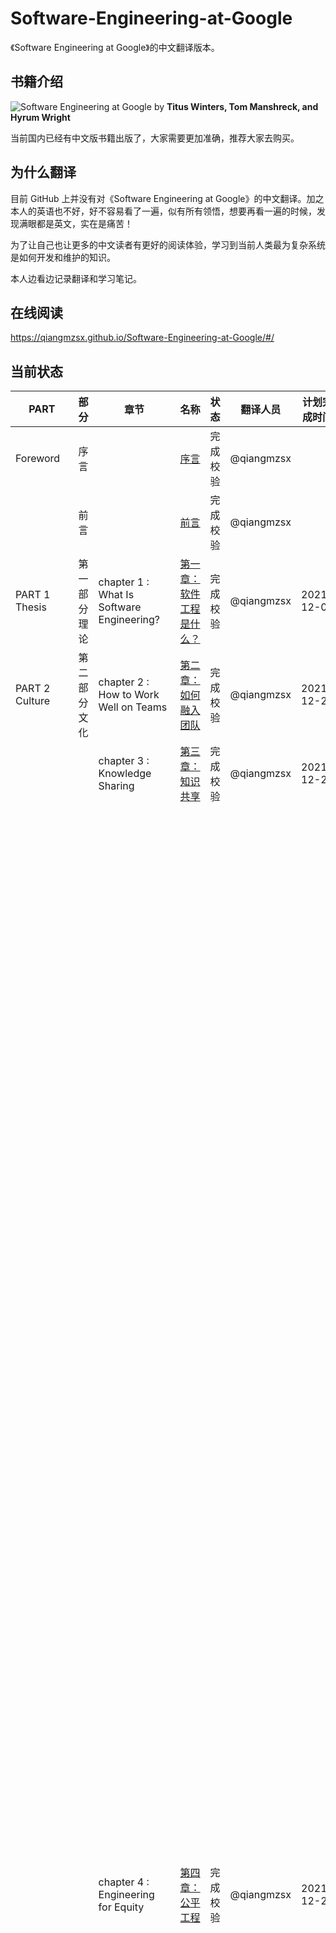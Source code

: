 # Software-Engineering-at-Google

《Software Engineering at Google》的中文翻译版本。

## 书籍介绍

![Software Engineering at Google](./assets/images/swe_at_google.2.cover.jpg)
by **Titus Winters, Tom Manshreck, and Hyrum Wright**

当前国内已经有中文版书籍出版了，大家需要更加准确，推荐大家去购买。

## 为什么翻译

目前 GitHub 上并没有对《Software Engineering at Google》的中文翻译。加之本人的英语也不好，好不容易看了一遍，似有所有领悟，想要再看一遍的时候，发现满眼都是英文，实在是痛苦！    

为了让自己也让更多的中文读者有更好的阅读体验，学习到当前人类最为复杂系统是如何开发和维护的知识。    

本人边看边记录翻译和学习笔记。  

## 在线阅读

https://qiangmzsx.github.io/Software-Engineering-at-Google/#/

## 当前状态

| PART              | 部分          | 章节                                               | 名称                                                         | 状态       | 翻译人员                                 | 计划完成时间   | 备注                                                         |
| ----------------- | ------------- | -------------------------------------------------- | ------------------------------------------------------------ | ---------- | ---------------------------------------- | -------------- | ------------------------------------------------------------ |
| Foreword          | 序言          |                                                    | [序言](./zh-cn/Foreword.md)                                  | 完成校验 | @qiangmzsx                               |                |                                                              |
|                   | 前言          |                                                    | [前言](./zh-cn/Preface.md)                                   | 完成校验 | @qiangmzsx                               |                |                                                              |
| PART 1 Thesis     | 第一部分 理论 | chapter 1 : What Is Software Engineering?          | [第一章：软件工程是什么？](./zh-cn/Chapter-1_What_Is_Software_Engineering/Chapter-1_What_Is_Software_Engineering.md) | 完成校验 | @qiangmzsx                               | 2021-12-02     | 2021-11-30 完成。<br />统一将政策改为策略                        |
| PART 2 Culture    | 第二部分 文化 | chapter 2 : How to Work Well on Teams              | [第二章：如何融入团队](./zh-cn/Chapter-2_How_to_Work_Well_on_Teams/Chapter-2_How_to_Work_Well_on_Teams.md) | 完成校验 | @qiangmzsx                               | 2021-12-20     | 2021-12-02 完成                                              |
|                   |               | chapter 3 : Knowledge Sharing                      | [第三章：知识共享](./zh-cn/Chapter-3_Knowledge_Sharing/Chapter-3_Knowledge_Sharing.md) | 完成校验 | @qiangmzsx                               | 2021-12-20     | 2021-12-05 完成                                              |
|                   |               | chapter 4 : Engineering for Equity                 | [第四章：公平工程](./zh-cn/Chapter-4_Engineering_for_Equity/Chapter-4_Engineering_for_Equity.md) | 完成校验 | @qiangmzsx                               | 2021-12-20     | 我现在还很难区分『平等』和『公平』。<br />平等和公平的区别：性质不同。本义不同。平等：指人们在社会、政治、经济、法律等方面享有相等待遇。公平：处理任何事情合情合理，不会偏袒哪一方面。<br />扩展资料： 性质不同：公平”是一种手段,“平等”是一个结果。 本义不同：平等强调的是无差别，而公平则强调公道、公正、不偏袒。或者说，是否承认存在差别，构成了公平与平等最主要的区别。平等否认存在差别，而公平则不然，它承认存在差别，并在此基础上得以实现。 平等意思：它是人和人之间的一种关系、人对人的一种态度，它是人类的终极理想之一。由于人之差异绝对的公平不存在，只有相对的平等，现代社会的进步就是人和人之间从不平等走向平等过程是平等逐渐实现的过程，遇到不道德之处一定要坚决消灭。 公平指公正，不偏不倚。平是指所有的参与者（人或者团体）的各项属性（包括投入、获得等）平均。公为公正、合理，能获得广泛的支持；平指平等、平均。 由于人之差异而没有绝对的公平，只有相对的公平。 |
|                   |               | chapter 5 : How to Lead a Team                     | [第五章：如何领导团队](./zh-cn/Chapter-5_How_to_Lead_a_Team/Chapter-5_How_to_Lead_a_Team.md) | 完成校验 | @qiangmzsx | 2022-05-02 |                                                              |
|                   |               | chapter 6 : Leading at Scale                       | [第六章：规模优先](./zh-cn/Chapter-6_Leading_at_Scale/Chapter-6_Leading_at_Scale.md) | 完成校验 | @FingerLiu                               | 2022-04-06     |                                                              |
|                   |               | chapter 7 : Measuring Engineering Productivity     | [第七章：测量工程效率](./zh-cn/Chapter-7_Measuring_Engineering_Productivity/Chapter-7_Measuring_Engineering_Productivity.md) | 完成校验 | @qiangmzsx                      | 2022-05-23 |  |
| PART 3 Processes  | 第三部分 流程 | chapter 8 : Style Guides and Rules                 | [第八章：风格指导和规则](./zh-cn/Chapter-8_Style_Guides_and_Rules/Chapter-8_Style_Guides_and_Rules.md)      | 完成校验     | @ll13                                    | 2022-04-18 |                                                              |
|                   |               | chapter 9 : Code Review                            | [第九章：代码审查](./zh-cn/Chapter-9_Code_Review/Chapter-9_Code_Review.md) | 完成校验 | @qiangmzsx                               | 2022-04-04     |                                                              |
|                   |               | chapter 10 : Documentation                         | [第十章：文档](./zh-cn/Chapter-10_Documentation/Chapter-10_Documentatio.md) | 完成校验 | @qiangmzsx                               | 2022-01-15     | 1、概述，大略地叙述，对文章或事物进行概括表达。在百度百科里，特指词条概述，对已有信息进行简明归纳。<br/>2、概念：人类在认识过程中，从感性认识上升到理性认识，把所感知的事物的共同本质特点抽象出来，加以概括，是自我认知意识的一种表达，形成概念式思维惯性。在人类所认知的思维体系中最基本的构筑单位。 |
|                   |               | chapter 11 : Testing Overview                      | [第十一章：测试概述](./zh-cn/Chapter-11_Testing_Overview/Chapter-11_Testing_Overview.md) | 完成校验 | @qiangmzsx                               | 2022-04-15     |                                                              |
|                   |               | chapter 12 : Unit Testing                          | [第十二章：单元测试](./zh-cn/Chapter-12_Unit_Testing/Chapter-12_Unit_Testing.md) | 完成校验 | @qiangmzsx                               | 2022-03-19     |                                                              |
|                   |               | chapter 13 : Test Doubles                          | [第十三章：测试替代](./zh-cn/Chapter-13_Test_Doubles/Chapter-13_Test_Doubles.md) | 完成校验 | @qiangmzsx                               | 2022-02-11完成 |                                                              |
|                   |               | chapter 14 : Larger Testing                        | [第十四章：大型测试](./zh-cn/Chapter-14_Larger_Testing/Chapter-14_Larger_Testing.md) | 完成校验 | @qiangmzsx                               |                |                                                              |
|                   |               | chapter 15 : Deprecation                           | [第十五章：废弃](./zh-cn/Chapter-15_Deprecation/Chapter-15_Deprecation.md) | 完成校验 | [jixiufeng](https://github.com/jixiuf)   |                |                                                              |
| PART 4 Tools      | 第四部分 工具 | chapter 16 : Version Control and Branch Management | [第十六章：版本控制和分支管理](./zh-cn/Chapter-16_Version_Control_and_Branch_Management/Chapter-16_Version_Control_and_Branch_Management.md) | 完成校验 | @qiangmzsx                               | 2022-04-07     |                                                              |
|                   |               | chapter 17 : Code Search                           | [第十七章：代码搜索](zh-cn/Chapter-17_Code_Search/Chapter-17_Code_Search.md) | 完成校验 | [caili](https://github.com/transfercai)  | 2022-02-16     |                                                              |
|                   |               | chapter 18 : Build Systems and Build Philosophy    | [第十八章：构建系统，构建理念](./zh-cn/Chapter-18_Build_Systems_and_Build_Philosophy/Chapter-18_Build_Systems_and_Build_Philosophy.md) | 完成校验 | @qiangmzsx                               | 2022-01-26     | 构件（功能模块化，前提是接口标准化）；组件对数据和方法的简单封装。 |
|                   |               | chapter 19 : Critique : Google’s Code Review Tool  | [第十九章：体验：谷歌的代码审查工具](./zh-cn/Chapter-19_Critique_Googles_Code_Review_Tool/Chapter-19_Critique_Googles_Code_Review_Tool.md) | 完成校验 | @qiangmzsx                               | 2022-01-30     |                                                              |
|                   |               | chapter 20 : Static Analysis                       | [第二十章：静态分析](./zh-cn/Chapter-20_Static_Analysis/Chapter-20_Static_Analysis.md) | 完成校验 | @yangjun                                 | 2022-04-24 |                                                              |
|                   |               | chapter 21 : Dependency Management                 | [第二十一章：依赖管理](./zh-cn/Chapter-21_Dependency_Management/Chapter-21_Dependency_Management.md) | 完成校验 | @qiangmzsx                               | 2022-03-013    |                                                              |
|                   |               | chapter 22 : Large-Scale Changes                   | [第二十二章：大规模变更](./zh-cn/Chapter-22_Large-Scale_Changes/Chapter-22_Large-Scale_Changes.md) | 完成校验 | @qiangmzsx                               | 2022-03-10     | 宠物类比的是传统服务器或虚拟机，每一个都被照顾得很好，不可或缺，不会自动变得有序。牛比的是云端服务器实例，量多、可替代、短生命周期，可以自动变得有序。 |
|                   |               | chapter 23 : Continuous Integration                | [第二十三章：持续集成](./zh-cn/Chapter-23_Continuous_Integration/Chapter-23_Continuous_Integration.md) | 完成待校验 | @qiangmzsx                               | 2022-03-06     |                                                              |
|                   |               | chapter 24 : Continuous Delivery                   | [第二十四章：持续交付](./zh-cn/Chapter-24_Continuous_Delivery/Chapter-24_Continuous_Delivery.md) | 完成待校验 | @qiangmzsx                               | 2022-03-08     |                                                              |
|                   |               | chapter 25 : Compute as a Service                  | [第二十五章：计算即服务](./zh-cn/Chapter-25_Compute_as_a_Service/Chapter-25_Compute_as_a_Service.md) | 完成待校验 | @qiangmzsx                               | 2022-02-23     |                                                              |
| PART 5 Conclusion | 第五部分 总结 | Afterword                                          | [后记](./zh-cn/Afterword.md)                                 | 完成待校验 | @qiangmzsx                               | 2022-01-26完成 |                                                              |

## Star
[![Stargazers over time](https://starchart.cc/qiangmzsx/Software-Engineering-at-Google.svg)](https://starchart.cc/qiangmzsx/Software-Engineering-at-Google)

## 授权许可

除特别声明外，本书中的内容使用 [CC BY-SA 3.0 License](http://creativecommons.org/licenses/by-sa/3.0/)（创作共用 署名-相同方式共享3.0 许可协议）授权，代码遵循 [BSD 3-Clause License](https://github.com/astaxie/build-web-application-with-golang/blob/master/LICENSE.md)（3 项条款的 BSD 许可协议）。
